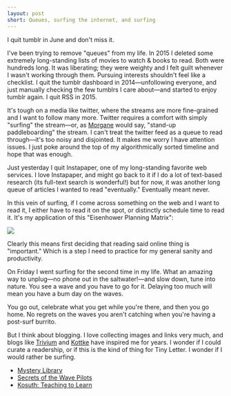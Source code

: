 ```yaml
---
layout: post
short: Queues, surfing the internet, and surfing
---
```


I quit tumblr in June and don't miss it. 

I've been trying to remove "queues" from my life. In 2015 I deleted some extremely long-standing lists of movies to watch & books to read. Both were hundreds long. It was liberating; they were weighty and I felt guilt whenever I wasn't working through them. Pursuing interests shouldn't feel like a checklist. I quit the tumblr dashboard in 2014—unfollowing everyone, and just manually checking the few tumblrs I care about—and started to enjoy tumblr again. I quit RSS in 2015. 

It's tough on a media like twitter, where the streams are more fine-grained and I want to follow many more. Twitter requires a comfort with simply "surfing" the stream—or, as [Morgane](http://morgane.com/) would say, "stand-up paddleboarding" the stream. I can't treat the twitter feed as a queue to read through—it's too noisy and disjointed. It makes me worry I have attention issues. I just poke around the top of my algorithmically sorted timeline and hope that was enough. 

Just yesterday I quit Instapaper, one of my long-standing favorite web services. I love Instapaper, and might go back to it if I do a lot of text-based research (its full-text search is wonderful!) but for now, it was another long queue of articles I wanted to read "eventually." Eventually meant never. 

In this vein of surfing, if I come across something on the web and I want to read it, I either have to read it on the spot, or distinctly schedule time to read it. It's my application of this "Eisenhower Planning Matrix":

![](https://d2w9rnfcy7mm78.cloudfront.net/660895/large_db94888af2365abbe2234d62c339e6f2.jpg)

Clearly this means first deciding that reading said online thing is "important." Which is a step I need to practice for my general sanity and productivity.

On Friday I went surfing for the second time in my life. What an amazing way to unplug—no phone out in the saltwater!—and slow down, tune into nature. You see a wave and you have to go for it. Delaying too much will mean you have a bum day on the waves. 

You go out, celebrate what you get while you're there, and then you go home. No regrets on the waves you aren't catching when you're having a post-surf burrito. 

But I think about blogging. I love collecting images and links very much, and blogs like [Trivium](http://chneukirchen.org/trivium/) and [Kottke](http://kottke.org) have inspired me for years. I wonder if I could curate a readership, or if this is the kind of thing for Tiny Letter. I wonder if I would rather be surfing. 

* [Mystery Library](http://mysterylibrary.org/)
* [Secrets of the Wave Pilots](http://www.nytimes.com/2016/03/20/magazine/the-secrets-of-the-wave-pilots.html)
* [Kosuth: Teaching to Learn](http://www1.udel.edu/art/rmarquez/678/kosuth_teachingtolearn.pdf)
